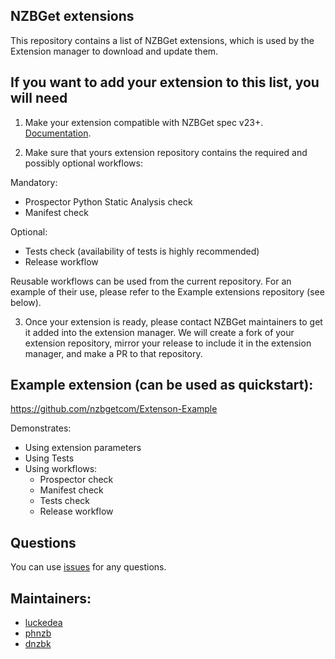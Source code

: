 ## NZBGet extensions

This repository contains a list of NZBGet extensions, which is used by the Extension manager to download and update them.

## If you want to add your extension to this list, you will need

1. Make your extension compatible with NZBGet spec v23+. 
[Documentation](https://github.com/nzbgetcom/nzbget/blob/develop/docs/extensions/EXTENSIONS.md).

2. Make sure that yours extension repository contains the required and possibly optional workflows:

Mandatory:
- Prospector Python Static Analysis check
- Manifest check

Optional:
- Tests check (availability of tests is highly recommended)
- Release workflow

Reusable workflows can be used from the current repository. For an example of their use, please refer to the Example extensions repository (see below).

3. Once your extension is ready, please contact NZBGet maintainers to get it added into the extension manager.
We will create a fork of your extension repository, mirror your release to include it in the extension manager, and make a PR to that repository.

## Example extension (can be used as quickstart):

https://github.com/nzbgetcom/Extenson-Example

Demonstrates:
- Using extension parameters
- Using Tests
- Using workflows:
    - Prospector check
    - Manifest check
    - Tests check
    - Release workflow

## Questions
You can use [issues](https://github.com/nzbgetcom/nzbget/issues) for any questions.

## Maintainers:
 - [luckedea](https://github.com/luckedea)
 - [phnzb](https://github.com/phnzb)
 - [dnzbk](https://github.com/dnzbk)

